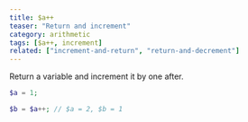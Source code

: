 ```yaml
---
title: $a++
teaser: "Return and increment"
category: arithmetic
tags: [$a++, increment]
related: ["increment-and-return", "return-and-decrement"]
---
```


Return a variable and increment it by one after.

```php
$a = 1;

$b = $a++; // $a = 2, $b = 1
```
